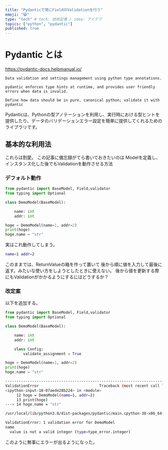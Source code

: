 ```yaml
---
title: "Pydanticで常にFieldのValidationを行う"
emoji: "😸"
type: "tech" # tech: 技術記事 / idea: アイデア
topics: ["python", "pydantic"]
published: true
---
```


# Pydantic とは

https://pydantic-docs.helpmanual.io/

```
Data validation and settings management using python type annotations.

pydantic enforces type hints at runtime, and provides user friendly errors when data is invalid.

Define how data should be in pure, canonical python; validate it with pydantic
```

Pydanticは、Pythonの型アノテーションを利用し、実行時における型ヒントを提供したり、データのバリデーションエラー設定を簡単に提供してくれるためのライブラリです。

## 基本的な利用法

これらは割愛。
この記事に備忘録がてら書いておきたいのは
Modelを定義し、インスタンス化した後でもValidationを動作させる方法


### デフォルト動作

```python
from pydantic import BaseModel, Field,validator
from typing import Optional

class DemoModel(BaseModel):

    name: int
    addr: int

hoge = DemoModel(name=1, addr=2)
print(hoge)
hoge.name = "str"
```

実はこれ動作してしまう。

```bash
name=1 addr=2
```

このままでは、ReturnValueの箱を作って置いて
後から順に値を入力して最後に返す。みたいな使い方をしようとしたときに使えない。
後から値を更新する際にもValidationがかかるようにするにはどうするか？

### 改定案

以下を追加する。

```python
from pydantic import BaseModel, Field,validator
from typing import Optional

class DemoModel(BaseModel):

    name: int
    addr: int

    class Config:
        validate_assignment = True

hoge = DemoModel(name=1, addr=2)
print(hoge)
hoge.name = "str"
```

```bash
---------------------------------------------------------------------------
ValidationError                           Traceback (most recent call last)
<ipython-input-18-07aede28b224> in <module>
     12 hoge = DemoModel(name=1, addr=2)
     13 print(hoge)
---> 14 hoge.name = "str"

/usr/local/lib/python3.8/dist-packages/pydantic/main.cpython-38-x86_64-linux-gnu.so in pydantic.main.BaseModel.__setattr__()

ValidationError: 1 validation error for DemoModel
name
  value is not a valid integer (type=type_error.integer)

```

このように無事にエラーが出るようになった。
